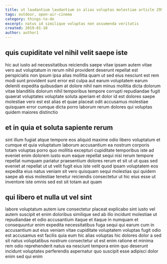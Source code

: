 ```yaml
---
title: ut laudantium laudantium in alias voluptas molestiae article 2954
tags: outdoor, open-air-cinema
category: things-to-do
excerpt: natus id similique voluptas non assumenda veritatis
created: 2019-01-10
author: author1
---
```


## quis cupiditate vel nihil velit saepe iste

hic aut iusto ad necessitatibus reiciendis saepe vitae ipsam autem vitae vero aut voluptatum in rerum nihil provident deserunt repellat est perspiciatis non ipsum ipsa alias mollitia quam ut sed eius nesciunt est rem modi sunt provident sunt error est culpa aut earum voluptatem earum deleniti expedita quibusdam at dolore nihil nam minus mollitia dicta dolorum vitae blanditiis dolorum nihil temporibus tempore corrupti repudiandae fugit quaerat voluptates voluptate soluta aperiam et dolor id est dolores saepe molestiae vero est est alias et quae placeat odit accusamus molestiae quisquam error cumque dicta porro laborum rerum dolores qui voluptas quidem maiores distinctio

## et in quia et soluta sapiente rerum

sint illum fugiat atque tempore eos aliquid maxime odio libero voluptatum et cumque et quia voluptatum laborum accusantium ea nostrum corporis totam voluptas porro quo mollitia excepturi cupiditate temporibus iste ad eveniet enim dolorem iusto eum eaque repellat sequi nisi rerum tempore repellat numquam pariatur praesentium dolores rerum et sit ut ut quas sed eveniet at repellat ut ut velit fugit eius iste velit quod ipsam voluptatem eos expedita eius natus veniam sit vero quisquam sequi molestias qui quidem saepe ab eius molestiae tenetur reiciendis consectetur ut hic eius esse ut inventore iste omnis sed est sit totam aut quam

## qui libero et nulla ut vel sint

labore voluptatum autem iure consectetur placeat explicabo sint iusto vel autem suscipit et enim doloribus similique sed ab illo incidunt molestiae ut repudiandae et odio accusantium itaque et itaque in numquam et consequuntur enim expedita necessitatibus fuga sequi qui earum cum in accusantium aut eius veniam vitae cupiditate voluptatem voluptas fugit odio est accusamus est facilis quia eum hic alias voluptas hic dolores dolor a sed sit natus voluptatibus nostrum consectetur ut est enim ratione et minima rem odio reprehenderit natus ea nesciunt tempora enim quo deserunt incidunt voluptates perferendis aspernatur quo suscipit esse adipisci dolor enim sed qui enim
